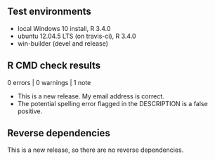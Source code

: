 ## Test environments
* local Windows 10 install, R 3.4.0
* ubuntu 12.04.5 LTS (on travis-ci), R 3.4.0
* win-builder (devel and release)

## R CMD check results

0 errors | 0 warnings | 1 note

* This is a new release.  My email address is correct.
* The potential spelling error flagged in the DESCRIPTION is a false positive.

## Reverse dependencies

This is a new release, so there are no reverse dependencies.
